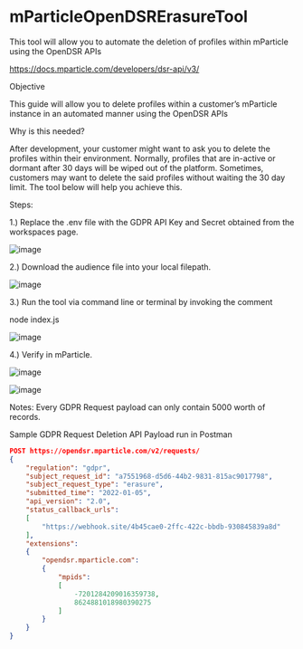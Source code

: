 # mParticleOpenDSRErasureTool
 This tool will allow you to automate the deletion of profiles within mParticle using the OpenDSR APIs

https://docs.mparticle.com/developers/dsr-api/v3/

Objective

This guide will allow you to delete profiles within a customer’s mParticle instance in an automated manner using the OpenDSR APIs

Why is this needed?

After development, your customer might want to ask you to delete the profiles within their environment. Normally, profiles that are in-active or dormant after 30 days will be wiped out of the platform. Sometimes, customers may want to delete the said profiles without waiting the 30 day limit. The tool below will help you achieve this.

Steps:

1.) Replace the .env file with the GDPR API Key and Secret obtained from the workspaces page.

![image](https://user-images.githubusercontent.com/47293714/148714819-eb983712-4c22-4cf0-b5a6-195edd208af8.png)

2.) Download the audience file into your local filepath.

![image](https://user-images.githubusercontent.com/47293714/148714871-dbdd98af-874a-467d-aa74-c35a2d0f69d9.png)

3.) Run the tool via command line or terminal by invoking the comment 

node index.js

![image](https://user-images.githubusercontent.com/47293714/148714913-f1ddf93e-52da-463f-ae95-5d6e81ca86b2.png)

4.) Verify in mParticle.

![image](https://user-images.githubusercontent.com/47293714/148714964-0c86bd67-5cb5-48c8-9f46-97e631d79940.png)

![image](https://user-images.githubusercontent.com/47293714/148714986-0a850902-4273-42d0-847d-103d0792cec7.png)

Notes: Every GDPR Request payload can only contain 5000  worth of records.

Sample GDPR Request Deletion API Payload run in Postman

``` JSON
POST https://opendsr.mparticle.com/v2/requests/
{
    "regulation": "gdpr",
    "subject_request_id": "a7551968-d5d6-44b2-9831-815ac9017798",
    "subject_request_type": "erasure",
    "submitted_time": "2022-01-05",
    "api_version": "2.0",
    "status_callback_urls":
    [
        "https://webhook.site/4b45cae0-2ffc-422c-bbdb-930845839a8d"
    ],
    "extensions":
    {
        "opendsr.mparticle.com":
        {
            "mpids":
            [
                -7201284209016359738,
                8624881018980390275
            ]
        }
    }
}
```
